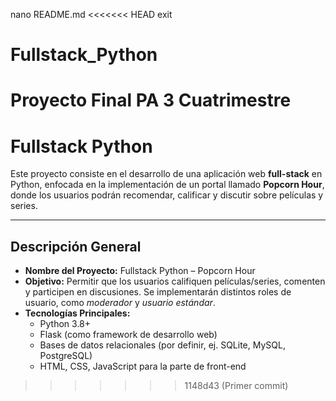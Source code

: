 nano README.md
<<<<<<< HEAD
exit
# Fullstack_Python
Proyecto Final PA 3 Cuatrimestre
=======
# Fullstack Python

Este proyecto consiste en el desarrollo de una aplicación web **full-stack** en Python, 
enfocada en la implementación de un portal llamado **Popcorn Hour**, donde los usuarios 
podrán recomendar, calificar y discutir sobre películas y series.

---

## Descripción General

- **Nombre del Proyecto:** Fullstack Python – Popcorn Hour  
- **Objetivo:** Permitir que los usuarios califiquen películas/series, comenten y 
  participen en discusiones. Se implementarán distintos roles de usuario, 
  como *moderador* y *usuario estándar*.
- **Tecnologías Principales:**  
  - Python 3.8+  
  - Flask (como framework de desarrollo web)  
  - Bases de datos relacionales (por definir, ej. SQLite, MySQL, PostgreSQL)  
  - HTML, CSS, JavaScript para la parte de front-end  

>>>>>>> 1148d43 (Primer commit)
